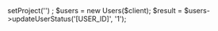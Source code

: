 <?php

use Appwrite\Client;
use Appwrite\Services\Users;

$client = new Client();

$client
    ->setProject('')
;

$users = new Users($client);

$result = $users->updateUserStatus('[USER_ID]', '1');
